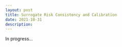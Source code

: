 ```yaml
---
layout: post
title: Surrogate Risk Consistency and Calibration
date: 2021-10-31
description: 
---
```

In progress...